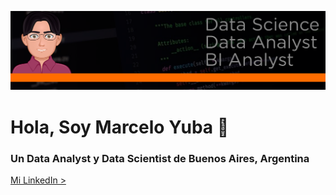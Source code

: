 <div align="center">

![Taxis](scr/banner.png)
</div>

# Hola, Soy Marcelo Yuba 👋
### Un Data Analyst  y Data Scientist de Buenos Aires, Argentina
[Mi LinkedIn >](https://www.linkedin.com/in/marcelo-yuba-b9a39827b/)


